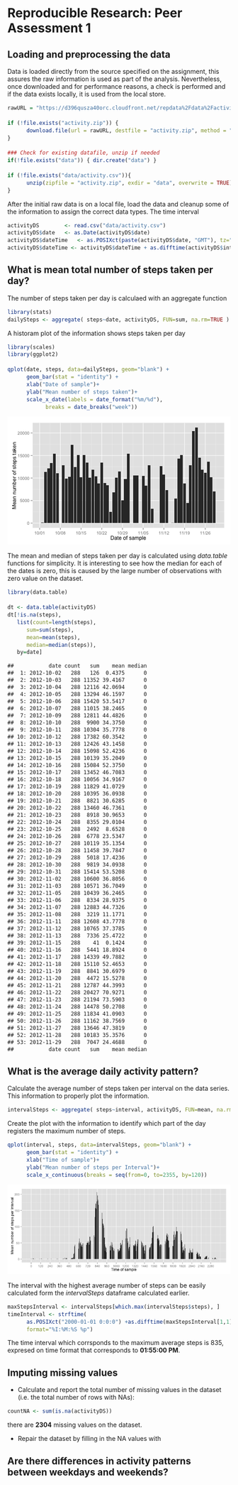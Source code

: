Reproducible Research: Peer Assessment 1
========================================

## Loading and preprocessing the data
Data is loaded directly from the source specified on the assignment, this assures the raw information is used as part of the analysis. Nevertheless, once downloaded and for performance reasons, a check is performed and if the data exists locally, it is used from the local store.


```r
rawURL = "https://d396qusza40orc.cloudfront.net/repdata%2Fdata%2Factivity.zip"

if (!file.exists("activity.zip")) {
      download.file(url = rawURL, destfile = "activity.zip", method = "curl")
}

### Check for existing datafile, unzip if needed
if(!file.exists("data")) { dir.create("data") }

if (!file.exists("data/activity.csv")){
      unzip(zipfile = "activity.zip", exdir = "data", overwrite = TRUE)
}
```

After the initial raw data is on a local file, load the data and cleanup some of the information to assign the correct data types. The time interval 


```r
activityDS        <- read.csv("data/activity.csv")
activityDS$date   <- as.Date(activityDS$date)
activityDS$dateTime   <- as.POSIXct(paste(activityDS$date, "GMT"), tz="GMT")
activityDS$dateTime <- activityDS$dateTime + as.difftime(activityDS$interval, units="mins")
```

## What is mean total number of steps taken per day?
The number of steps taken per day is calculaed with an aggregate function


```r
library(stats)
dailySteps <- aggregate( steps~date, activityDS, FUN=sum, na.rm=TRUE )
```

A historam plot of the information shows steps taken per day

```r
library(scales)
library(ggplot2)

qplot(date, steps, data=dailySteps, geom="blank") + 
      geom_bar(stat = "identity") +
      xlab("Date of sample")+
      ylab("Mean number of steps taken")+
      scale_x_date(labels = date_format("%m/%d"), 
            breaks = date_breaks("week"))
```

![plot of chunk histogramPlot](figure/histogramPlot.png) 

The mean and median of steps taken per day is calculated using *data.table* functions for simplicity. It is interesting to see how the median for each of the dates is zero, this is caused by the large number of observations with zero value on the dataset.


```r
library(data.table)

dt <- data.table(activityDS)
dt[!is.na(steps),
   list(count=length(steps), 
      sum=sum(steps),
      mean=mean(steps),
      median=median(steps)),
   by=date]
```

```
##           date count   sum    mean median
##  1: 2012-10-02   288   126  0.4375      0
##  2: 2012-10-03   288 11352 39.4167      0
##  3: 2012-10-04   288 12116 42.0694      0
##  4: 2012-10-05   288 13294 46.1597      0
##  5: 2012-10-06   288 15420 53.5417      0
##  6: 2012-10-07   288 11015 38.2465      0
##  7: 2012-10-09   288 12811 44.4826      0
##  8: 2012-10-10   288  9900 34.3750      0
##  9: 2012-10-11   288 10304 35.7778      0
## 10: 2012-10-12   288 17382 60.3542      0
## 11: 2012-10-13   288 12426 43.1458      0
## 12: 2012-10-14   288 15098 52.4236      0
## 13: 2012-10-15   288 10139 35.2049      0
## 14: 2012-10-16   288 15084 52.3750      0
## 15: 2012-10-17   288 13452 46.7083      0
## 16: 2012-10-18   288 10056 34.9167      0
## 17: 2012-10-19   288 11829 41.0729      0
## 18: 2012-10-20   288 10395 36.0938      0
## 19: 2012-10-21   288  8821 30.6285      0
## 20: 2012-10-22   288 13460 46.7361      0
## 21: 2012-10-23   288  8918 30.9653      0
## 22: 2012-10-24   288  8355 29.0104      0
## 23: 2012-10-25   288  2492  8.6528      0
## 24: 2012-10-26   288  6778 23.5347      0
## 25: 2012-10-27   288 10119 35.1354      0
## 26: 2012-10-28   288 11458 39.7847      0
## 27: 2012-10-29   288  5018 17.4236      0
## 28: 2012-10-30   288  9819 34.0938      0
## 29: 2012-10-31   288 15414 53.5208      0
## 30: 2012-11-02   288 10600 36.8056      0
## 31: 2012-11-03   288 10571 36.7049      0
## 32: 2012-11-05   288 10439 36.2465      0
## 33: 2012-11-06   288  8334 28.9375      0
## 34: 2012-11-07   288 12883 44.7326      0
## 35: 2012-11-08   288  3219 11.1771      0
## 36: 2012-11-11   288 12608 43.7778      0
## 37: 2012-11-12   288 10765 37.3785      0
## 38: 2012-11-13   288  7336 25.4722      0
## 39: 2012-11-15   288    41  0.1424      0
## 40: 2012-11-16   288  5441 18.8924      0
## 41: 2012-11-17   288 14339 49.7882      0
## 42: 2012-11-18   288 15110 52.4653      0
## 43: 2012-11-19   288  8841 30.6979      0
## 44: 2012-11-20   288  4472 15.5278      0
## 45: 2012-11-21   288 12787 44.3993      0
## 46: 2012-11-22   288 20427 70.9271      0
## 47: 2012-11-23   288 21194 73.5903      0
## 48: 2012-11-24   288 14478 50.2708      0
## 49: 2012-11-25   288 11834 41.0903      0
## 50: 2012-11-26   288 11162 38.7569      0
## 51: 2012-11-27   288 13646 47.3819      0
## 52: 2012-11-28   288 10183 35.3576      0
## 53: 2012-11-29   288  7047 24.4688      0
##           date count   sum    mean median
```

## What is the average daily activity pattern?
Calculate the average number of steps taken per interval on the data series. This information to properly plot the information.


```r
intervalSteps <- aggregate( steps~interval, activityDS, FUN=mean, na.rm=TRUE )
```

Create the plot with the information to identify which part of the day registers the maximum number of steps.


```r
qplot(interval, steps, data=intervalSteps, geom="blank") +
      geom_bar(stat = "identity") +
      xlab("Time of sample")+
      ylab("Mean number of steps per Interval")+
      scale_x_continuous(breaks = seq(from=0, to=2355, by=120))
```

![plot of chunk dailyActivityPlot](figure/dailyActivityPlot.png) 

The interval with the highest average number of steps can be easily calculated form the *intervalSteps* dataframe calculated earlier.

```r
maxStepsInterval <- intervalSteps[which.max(intervalSteps$steps), ]
timeInterval <- strftime(
      as.POSIXct("2000-01-01 0:0:0") +as.difftime(maxStepsInterval[1,1],units="mins"),
      format="%I:%M:%S %p")
```
The time interval which corrsponds to the maximum average steps is 835, expresed on time format that corresponds to **01:55:00 PM**.


## Imputing missing values
* Calculate and report the total number of missing values in the dataset (i.e. the total number of rows with NAs):

```r
countNA <- sum(is.na(activityDS))
```
there are **2304** missing values on the dataset.  

* Repair the dataset by filling in the NA values with 


## Are there differences in activity patterns between weekdays and weekends?
